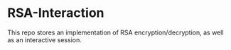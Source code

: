 # RSA-Interaction
This repo stores an implementation of RSA encryption/decryption, as well as an interactive session.
